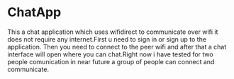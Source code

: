 # ChatApp


This a chat application which uses wifidirect to communicate over wifi it does not require any internet.First u need to sign in or sign up to the application.
Then you need to connect to the peer wifi and after that a chat interface will open where you can chat.Right now i have tested for two people  comunication in near future  a group of people can connect and communicate.
